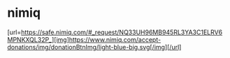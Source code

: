 # nimiq
[url=https://safe.nimiq.com/#_request/NQ33UH96MB945RL3YA3C1ELRV6MPNKXQL32P_][img]https://www.nimiq.com/accept-donations/img/donationBtnImg/light-blue-big.svg[/img][/url]
